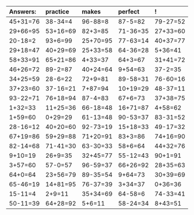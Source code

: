 | Answers: | practice | makes | perfect | ! |
| :--- | :--- | :--- | :--- | :--- |
| 45+31=76 | 38-34=4 | 96-88=8 | 87-5=82 | 79-27=52 | 
| 29+66=95 | 53+16=69 | 82+3=85 | 71-36=35 | 27+33=60 | 
| 20-18=2 | 93+6=99 | 25+70=95 | 77-63=14 | 40+37=77 | 
| 29+18=47 | 40+29=69 | 25+33=58 | 64-36=28 | 5+36=41 | 
| 58+33=91 | 65+21=86 | 4+33=37 | 64+3=67 | 31+41=72 | 
| 46+26=72 | 89-2=87 | 40+24=64 | 9+54=63 | 37-2=35 | 
| 34+25=59 | 28-6=22 | 72+9=81 | 89-58=31 | 76-60=16 | 
| 37+23=60 | 37-16=21 | 7+87=94 | 10+19=29 | 48-37=11 | 
| 93-22=71 | 76+18=94 | 87-4=83 | 67+6=73 | 37+38=75 | 
| 1+32=33 | 11+25=36 | 66-18=48 | 16+71=87 | 4+58=62 | 
| 1+59=60 | 0+29=29 | 61-13=48 | 90-53=37 | 83-31=52 | 
| 28-16=12 | 40+20=60 | 92-73=19 | 15+18=33 | 49-17=32 | 
| 67+19=86 | 59+29=88 | 71+20=91 | 83+3=86 | 74+16=90 | 
| 82-14=68 | 71-41=30 | 63-30=33 | 58+6=64 | 44+32=76 | 
| 9+10=19 | 26+9=35 | 32+45=77 | 55-12=43 | 90+1=91 | 
| 3+57=60 | 57-0=57 | 96-59=37 | 66+26=92 | 28+35=63 | 
| 64+0=64 | 23+56=79 | 89-35=54 | 9+64=73 | 30+39=69 | 
| 65-46=19 | 14+81=95 | 76-37=39 | 3+34=37 | 0+36=36 | 
| 15-11=4 | 2+9=11 | 35+34=69 | 64-58=6 | 74-33=41 | 
| 50-11=39 | 64+28=92 | 5+6=11 | 58-24=34 | 8+43=51 | 

